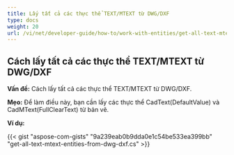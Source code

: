 ```yaml
---
title: Lấy tất cả các thực thể TEXT/MTEXT từ DWG/DXF
type: docs
weight: 20
url: /vi/net/developer-guide/how-to/work-with-entities/get-all-text-mtext-entities-from-dwg-dxf/
---
```



## **Cách lấy tất cả các thực thể TEXT/MTEXT từ DWG/DXF**

**Vấn đề:** Cách lấy tất cả các thực thể TEXT/MTEXT từ DWG/DXF.

**Mẹo:** Để làm điều này, bạn cần lấy các thực thể CadText(DefaultValue) và CadMText(FullClearText) từ bản vẽ.

**Ví dụ:**

{{< gist "aspose-com-gists" "9a239eab0b9dda0e1c54be533ea399bb" "get-all-text-mtext-entities-from-dwg-dxf.cs" >}}
